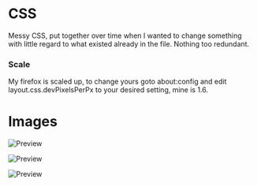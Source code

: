 # CSS
Messy CSS, put together over time when I wanted to change something with little regard to what existed already in the file. Nothing too redundant.

### Scale ###
My firefox is scaled up, to change yours goto about:config and edit layout.css.devPixelsPerPx to your desired setting, mine is 1.6.

# Images
![Preview](https://i.imgur.com/lqWAtrV.png)

![Preview](https://i.imgur.com/Q4AXLK9.png)

![Preview](https://i.imgur.com/jvSaQYF.png)
